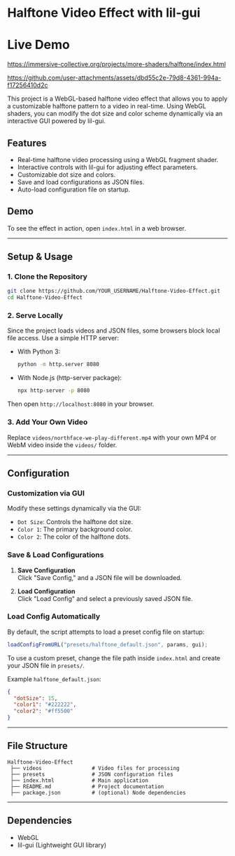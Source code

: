 

# Halftone Video Effect with lil-gui

# Live Demo
https://immersive-collective.org/projects/more-shaders/halftone/index.html



https://github.com/user-attachments/assets/dbd55c2e-79d8-4361-994a-f17256410d2c



This project is a WebGL-based halftone video effect that allows you to apply a customizable halftone pattern to a video in real-time. Using WebGL shaders, you can modify the dot size and color scheme dynamically via an interactive GUI powered by lil-gui.

## Features

- Real-time halftone video processing using a WebGL fragment shader.
- Interactive controls with lil-gui for adjusting effect parameters.
- Customizable dot size and colors.
- Save and load configurations as JSON files.
- Auto-load configuration file on startup.

## Demo

To see the effect in action, open `index.html` in a web browser.

---

## Setup & Usage

### 1. Clone the Repository

```sh
git clone https://github.com/YOUR_USERNAME/Halftone-Video-Effect.git
cd Halftone-Video-Effect
```

### 2. Serve Locally

Since the project loads videos and JSON files, some browsers block local file access. Use a simple HTTP server:

- With Python 3:

  ```sh
  python -m http.server 8080
  ```

- With Node.js (http-server package):

  ```sh
  npx http-server -p 8080
  ```

Then open `http://localhost:8080` in your browser.

### 3. Add Your Own Video

Replace `videos/northface-we-play-different.mp4` with your own MP4 or WebM video inside the `videos/` folder.

---

## Configuration

### Customization via GUI

Modify these settings dynamically via the GUI:

- `Dot Size`: Controls the halftone dot size.
- `Color 1`: The primary background color.
- `Color 2`: The color of the halftone dots.

### Save & Load Configurations

1. **Save Configuration**  
   Click "Save Config," and a JSON file will be downloaded.

2. **Load Configuration**  
   Click "Load Config" and select a previously saved JSON file.

### Load Config Automatically

By default, the script attempts to load a preset config file on startup:

```js
loadConfigFromURL("presets/halftone_default.json", params, gui);
```

To use a custom preset, change the file path inside `index.html` and create your JSON file in `presets/`.

Example `halftone_default.json`:

```json
{
  "dotSize": 15,
  "color1": "#222222",
  "color2": "#ff5500"
}
```

---

## File Structure

```
Halftone-Video-Effect
 ├── videos                # Video files for processing
 ├── presets               # JSON configuration files
 ├── index.html            # Main application
 ├── README.md             # Project documentation
 ├── package.json          # (optional) Node dependencies
```

---

## Dependencies

- WebGL
- lil-gui (Lightweight GUI library)
```
